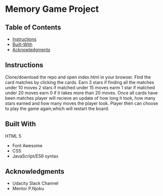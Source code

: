 # Memory Game Project

## Table of Contents

- [Instructions](#instructions)
- [Built-With](#built-with)
- [Acknowledgments](#Acknowledgments)


## Instructions

Clone/download the repo and open index.html in your browser. Find the card matches by clicking the cards. Earn 3 stars if finding all the matches under 10 moves 2 stars if matched under 15 moves earm 1 star if matched under 20 moves earn 0 if it takes more than 20 moves. Once all cards have been matches player will recieve an update of how long it took, how many stars earned and how many moves the player took. Player then can choose to play the game again,which will restart the board.

## Built With

HTML 5
- Font Awesome
- CSS
- JavaScript/ES6 syntax

## Acknowledgments

- Udacity Slack Channel 
- Mentor P.Njoku

